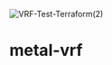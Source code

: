 ![VRF-Test-Terraform(2)](https://user-images.githubusercontent.com/46980377/167966063-8b5adb89-8b89-4b06-bc43-117ae2a814b1.png)
# metal-vrf
